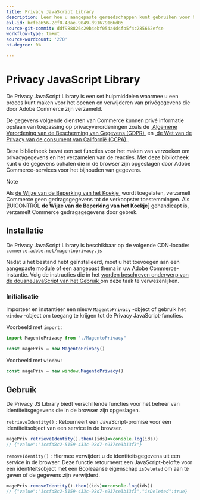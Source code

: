 ```yaml
---
title: Privacy JavaScript Library
description: Leer hoe u aangepaste gereedschappen kunt gebruiken voor het openen en verwijderen van persoonlijke klantgegevens die door Adobe Commerce zijn verzameld.
exl-id: bcfea656-2cf0-48ae-9049-d91679166d05
source-git-commit: ddf988826c29b4ebf054a4d4fb5f4c285662ef4e
workflow-type: tm+mt
source-wordcount: '270'
ht-degree: 0%

---
```


<!-- TODO: Remove this topic and redirect to the adobe-privacy-javascript-library.md when the Adobe privacy library has been integrated with Commerce. -->

# Privacy JavaScript Library

De Privacy JavaScript Library is een set hulpmiddelen waarmee u een proces kunt maken voor het openen en verwijderen van privégegevens die door Adobe Commerce zijn verzameld.

De gegevens volgende diensten van Commerce kunnen privé informatie opslaan van toepassing op privacyverordeningen zoals de [&#x200B; Algemene Verordening van de Bescherming van Gegevens (GDPR) &#x200B;](gdpr.md) en [&#x200B; de Wet van de Privacy van de consument van Californië (CCPA) &#x200B;](ccpa.md).

Deze bibliotheek bevat een set functies voor het maken van verzoeken om privacygegevens en het verzamelen van de reacties. Met deze bibliotheek kunt u de gegevens ophalen die in de browser zijn opgeslagen door Adobe Commerce-services voor het bijhouden van gegevens.

>[!NOTE]
>
>Als [&#x200B; de Wijze van de Beperking van het Koekje &#x200B;](https://experienceleague.adobe.com/docs/commerce-admin/start/compliance/privacy/compliance-cookie-law.html?lang=nl-NL) wordt toegelaten, verzamelt Commerce geen gedragsgegevens tot de verkoopster toestemmingen. Als [!UICONTROL **de Wijze van de Beperking van het Koekje**] gehandicapt is, verzamelt Commerce gedragsgegevens door gebrek.

## Installatie

De Privacy JavaScript Library is beschikbaar op de volgende CDN-locatie: `commerce.adobe.net/magentoprivacy.js`

Nadat u het bestand hebt geïnstalleerd, moet u het toevoegen aan een aangepaste module of een aangepast thema in uw Adobe Commerce-instantie. Volg de instructies die in het [&#x200B; worden beschreven onderwerp van de douaneJavaScript van het Gebruik &#x200B;](https://developer.adobe.com/commerce/frontend-core/javascript/custom/) om deze taak te verwezenlijken.

### Initialisatie

Importeer en instantieer een nieuw `MagentoPrivacy` -object of gebruik het `window` -object om toegang te krijgen tot de Privacy JavaScript-functies.

Voorbeeld met `import` :

```js
import MagentoPrivacy from "./MagentoPrivacy"

const magePriv = new MagentoPrivacy()
```

Voorbeeld met `window` :

```js
const magePriv = new window.MagentoPrivacy()
```

## Gebruik

De Privacy JS Library biedt verschillende functies voor het beheer van identiteitsgegevens die in de browser zijn opgeslagen.

`retrieveIdentity()`
: Retourneert een JavaScript-promise voor een identiteitsobject van een service in de browser.

```js
magePriv.retrieveIdentity().then((ids)=>console.log(ids))
// {"value":"1ccfd8c2-5159-433c-98d7-e937ce3b13f3"}
```

`removeIdentity()`
: Hiermee verwijdert u de identiteitsgegevens uit een service in de browser.
Deze functie retourneert een JavaScript-belofte voor een identiteitsobject met een Booleaanse eigenschap `isDeleted` om aan te geven of de gegevens zijn verwijderd.

```js
magePriv.removeIdentity().then((ids)=>console.log(ids))
// {"value":"1ccfd8c2-5159-433c-98d7-e937ce3b13f3","isDeleted":true}
```
